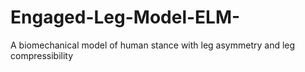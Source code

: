 # Engaged-Leg-Model-ELM-
A biomechanical model of human stance with leg asymmetry and leg compressibility
